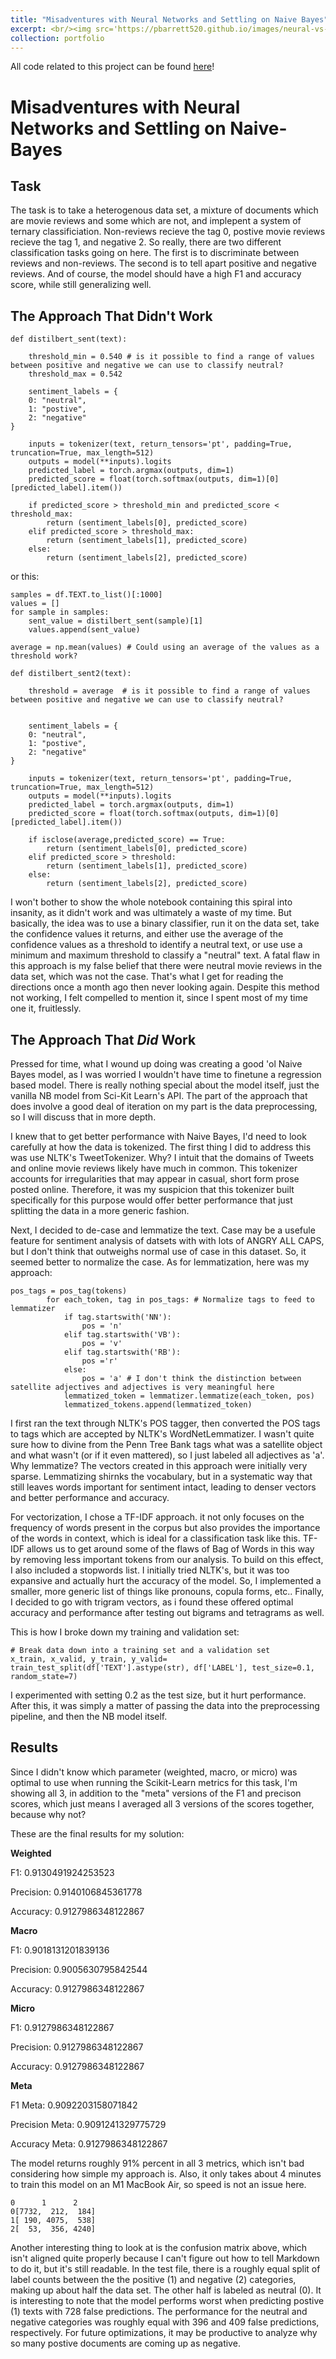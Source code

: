```yaml
---
title: "Misadventures with Neural Networks and Settling on Naive Bayes"
excerpt: <br/><img src='https://pbarrett520.github.io/images/neural-vs-nb.png'>
collection: portfolio
---
```

All code related to this project can be found [here](https://github.com/pbarrett520/ternary_sentiment_analysis)!

# Misadventures with Neural Networks and Settling on Naive-Bayes

## Task

The task is to take a heterogenous data set, a mixture of documents which are movie reviews and some which are not, and implepent a system of ternary classificiation. Non-reviews recieve the tag 0, postive movie reviews recieve the tag 1, and negative 2. So really, there are two different classification tasks going on here. The first is to discriminate between reviews and non-reviews. The second is to tell apart positive and negative reviews. And of course, the model should have a high F1 and accuracy score, while still generalizing well.

## The Approach That Didn't Work

```python3
def distilbert_sent(text):
    
    threshold_min = 0.540 # is it possible to find a range of values between positive and negative we can use to classify neutral?
    threshold_max = 0.542

    sentiment_labels = {
    0: "neutral",
    1: "postive",
    2: "negative"
}

    inputs = tokenizer(text, return_tensors='pt', padding=True, truncation=True, max_length=512)
    outputs = model(**inputs).logits
    predicted_label = torch.argmax(outputs, dim=1)
    predicted_score = float(torch.softmax(outputs, dim=1)[0][predicted_label].item())
    
    if predicted_score > threshold_min and predicted_score < threshold_max:
        return (sentiment_labels[0], predicted_score)
    elif predicted_score > threshold_max:
        return (sentiment_labels[1], predicted_score)
    else:
        return (sentiment_labels[2], predicted_score)
```
or this:
```python3
samples = df.TEXT.to_list()[:1000]
values = []
for sample in samples:
    sent_value = distilbert_sent(sample)[1]
    values.append(sent_value)

average = np.mean(values) # Could using an average of the values as a threshold work?

def distilbert_sent2(text):
    
    threshold = average  # is it possible to find a range of values between positive and negative we can use to classify neutral?
    

    sentiment_labels = {
    0: "neutral",
    1: "postive",
    2: "negative"
}

    inputs = tokenizer(text, return_tensors='pt', padding=True, truncation=True, max_length=512)
    outputs = model(**inputs).logits
    predicted_label = torch.argmax(outputs, dim=1)
    predicted_score = float(torch.softmax(outputs, dim=1)[0][predicted_label].item())
    
    if isclose(average,predicted_score) == True:
        return (sentiment_labels[0], predicted_score)
    elif predicted_score > threshold:
        return (sentiment_labels[1], predicted_score)
    else:
        return (sentiment_labels[2], predicted_score)

```
I won't bother to show the whole notebook containing this spiral into insanity, as it didn't work and was ultimately a waste of my time. But basically, the idea was to use a binary classifier, run it on the data set, take the confidence values it returns, and either use the average of the confidence values as a threshold to identify a neutral text, or use use a minimum and maximum threshold to classify a "neutral" text. A fatal flaw in this approach is my false belief that there were neutral movie reviews in the data set, which was not the case. That's what I get for reading the directions once a month ago then never looking again. Despite this method not working, I felt compelled to mention it, since I spent most of my time one it, fruitlessly.

## The Approach That *Did* Work

Pressed for time, what I wound up doing was creating a good 'ol Naive Bayes model, as I was worried I wouldn't have time to finetune a regression based model. There is really nothing special about the model itself, just the vanilla NB model from Sci-Kit Learn's API. The part of the approach that does involve a good deal of iteration on my part is the data preprocessing, so I will discuss that in more depth.

I knew that to get better performance with Naive Bayes, I'd need to look carefully at how the data is tokenized. The first thing I did to address this was use NLTK's TweetTokenizer. Why? I intuit that the domains of Tweets and online movie reviews likely have much in common. This tokenizer accounts for irregularities that may appear in casual, short form prose posted online. Therefore, it was my suspicion that this tokenizer built specifically for this purpose would offer better performance that just splitting the data in a more generic fashion.

Next, I decided to de-case and lemmatize the text. Case may be a usefule feature for sentiment analysis of datsets with with lots of ANGRY ALL CAPS, but I don't think that outweighs normal use of case in this dataset. So, it seemed better to normalize the case. As for lemmatization, here was my approach:

```python3
pos_tags = pos_tag(tokens)
        for each_token, tag in pos_tags: # Normalize tags to feed to lemmatizer
            if tag.startswith('NN'):
                pos = 'n'
            elif tag.startswith('VB'):
                pos = 'v'
            elif tag.startswith('RB'):
                pos ='r'
            else:
                pos = 'a' # I don't think the distinction between satellite adjectives and adjectives is very meaningful here
            lemmatized_token = lemmatizer.lemmatize(each_token, pos)
            lemmatized_tokens.append(lemmatized_token)

```

I first ran the text through NLTK's POS tagger, then converted the POS tags to tags which are accepted by NLTK's WordNetLemmatizer. I wasn't quite sure how to divine from the Penn Tree Bank tags what was a satellite object and what wasn't (or if it even mattered), so I just labeled all adjectives as 'a'. Why lemmatize? The vectors created in this approach were initially very sparse. Lemmatizing shirnks the vocabulary, but in a systematic way that still leaves words important for sentiment intact, leading to denser vectors and better performance and accuracy.

For vectorization, I chose a TF-IDF approach. it not only focuses on the frequency of words present in the corpus but also provides the importance of the words in context, which is ideal for a classification task like this. TF-IDF allows us to get around some of the flaws of Bag of Words in this way by removing less important tokens from our analysis. To build on this effect, I also included a stopwords list. I initially tried NLTK's, but it was too expansive and actually hurt the accuracy of the model. So, I implemented a smaller, more generic list of things like pronouns, copula forms, etc.. Finally, I decided to go with trigram vectors, as i found these offered optimal accuracy and performance after testing out bigrams and tetragrams as well.

This is how I broke down my training and validation set:

```python3
# Break data down into a training set and a validation set
x_train, x_valid, y_train, y_valid= train_test_split(df['TEXT'].astype(str), df['LABEL'], test_size=0.1, random_state=7)

```

I experimented with setting 0.2 as the test size, but it hurt performance. After this, it was simply a matter of passing the data into the preprocessing pipeline, and then the NB model itself.

## Results

Since I didn't know which parameter (weighted, macro, or micro) was optimal to use when running the Scikit-Learn metrics for this task, I'm showing all 3, in addition to the "meta" versions of the F1 and precison scores, which just means I averaged all 3 versions of the scores together, because why not?

These are the final results for my solution:

**Weighted**

F1: 0.9130491924253523

Precision: 0.9140106845361778

Accuracy: 0.9127986348122867

**Macro**

F1: 0.9018131201839136

Precision: 0.9005630795842544

Accuracy: 0.9127986348122867

**Micro**

F1: 0.9127986348122867

Precision: 0.9127986348122867

Accuracy: 0.9127986348122867

**Meta**

F1 Meta: 0.9092203158071842

Precision Meta: 0.9091241329775729

Accuracy Meta: 0.9127986348122867

The model returns roughly 91% percent in all 3 metrics, which isn't bad considering how simple my approach is. Also, it only takes about 4 minutes to train this model on an M1 MacBook Air, so speed is not an issue here.

```python3
0      1      2
0[7732,  212,  184]
1[ 190, 4075,  538]
2[  53,  356, 4240]

```

Another interesting thing to look at is the confusion matrix above, which isn't aligned quite properly because I can't figure out how to tell Markdown to do it, but it's still readable. In the test file, there is a roughly equal split of label counts between the the positive (1) and negative (2) categories, making up about half the data set. The other half is labeled as neutral (0). It is interesting to note that the model performs worst when predicting postive (1) texts with 728 false predictions. The performance for the neutral and negative categories was roughly equal with 396 and 409 false predictions, respectively. For future optimizations, it may be productive to analyze why so many postive documents are coming up as negative.